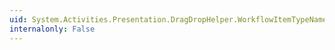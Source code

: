 ```yaml
---
uid: System.Activities.Presentation.DragDropHelper.WorkflowItemTypeNameFormat
internalonly: False
---
```

